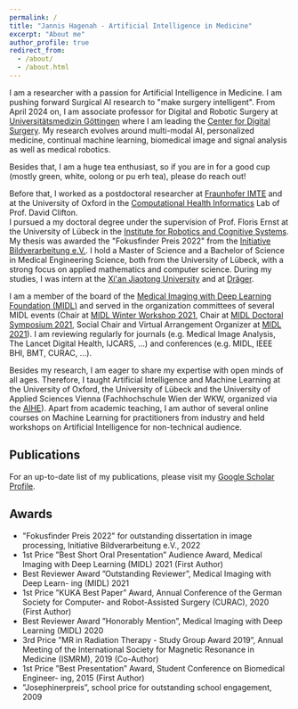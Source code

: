 ```yaml
---
permalink: /
title: "Jannis Hagenah - Artificial Intelligence in Medicine"
excerpt: "About me"
author_profile: true
redirect_from: 
  - /about/
  - /about.html
---
```


I am a researcher with a passion for Artificial Intelligence in Medicine. I am pushing forward Surgical AI research to "make surgery intelligent".
From April 2024 on, I am associate professor for Digital and Robotic Surgery at [Universitätsmedizin Göttingen](https://chirurgie.umg.eu) where I am leading the [Center for Digital Surgery](https://chirurgie.umg.eu/center-for-digital-surgery/).
My research evolves around multi-modal AI, personalized medicine, continual machine learning, biomedical image and signal analysis as well as medical robotics.

Besides that, I am a huge tea enthusiast, so if you are in for a good cup (mostly green, white, oolong or pu erh tea), please do reach out!

Before that, I worked as a postdoctoral researcher at [Fraunhofer IMTE](https://www.imte.fraunhofer.de) and at the University of Oxford in the [Computational Health Informatics](https://eng.ox.ac.uk/chi/) Lab of Prof. David Clifton.  
I pursued a my doctoral degree under the supervision of Prof. Floris Ernst at the University of Lübeck in the [Institute for Robotics and Cognitive Systems](https://www.rob.uni-luebeck.de/index.php?id=267). My thesis was awarded the "Fokusfinder Preis 2022" from the [Initiative Bildverarbeitung e.V.](https://www.initiative-bildverarbeitung.de/home/). I hold a Master of Science and a Bachelor of Science in Medical Engineering Science, both from the University of Lübeck, with a strong focus on applied mathematics and computer science. During my studies, I was intern at the [Xi'an Jiaotong University](http://en.xjtu.edu.cn) and at [Dräger](https://www.draeger.com/).

I am a member of the board of the [Medical Imaging with Deep Learning Foundation (MIDL)](https://www.midl.io) and served in the organization committees of several MIDL events (Chair at [MIDL Winter Workshop 2021](https://www.midl.io/winter-workshop.html), Chair at [MIDL Doctoral Symposium 2021](https://2021.midl.io/doctoral-symposium.html), Social Chair and Virtual Arrangement Organizer at [MIDL 2021](https://2021.midl.io)). I am reviewing regularly for journals (e.g. Medical Image Analysis, The Lancet Digital Health, IJCARS, ...) and conferences (e.g. MIDL, IEEE BHI, BMT, CURAC, ...).

Besides my research, I am eager to share my expertise with open minds of all ages. Therefore, I taught Artificial Intelligence and Machine Learning at the University of Oxford, the University of Lübeck and the University of Applied Sciences Vienna (Fachhochschule Wien der WKW, organized via the [AIHE](https://academic-institute.com/en/)). Apart from academic teaching, I am author of several online courses on Machine Learning for practitioners from industry and held workshops on Artificial Intelligence for non-technical audience.


## Publications

For an up-to-date list of my publications, please visit my [Google Scholar Profile](https://tinyurl.com/jhagenah).

## Awards

* "Fokusfinder Preis 2022" for outstanding dissertation in image processing, Initiative Bildverarbeitung e.V., 2022
* 1st Price ”Best Short Oral Presentation” Audience Award, Medical Imaging with Deep Learning (MIDL) 2021 (First Author)
* Best Reviewer Award ”Outstanding Reviewer”, Medical Imaging with Deep Learn- ing (MIDL) 2021
* 1st Price ”KUKA Best Paper” Award, Annual Conference of the German Society for Computer- and Robot-Assisted Surgery (CURAC), 2020 (First Author)
* Best Reviewer Award ”Honorably Mention”, Medical Imaging with Deep Learning (MIDL) 2020
* 3rd Price ”MR in Radiation Therapy - Study Group Award 2019”, Annual Meeting of the International Society for Magnetic Resonance in Medicine (ISMRM), 2019
(Co-Author)
* 1st Price ”Best Presentation” Award, Student Conference on Biomedical Engineer- ing, 2015 (First Author)
* ”Josephinerpreis”, school price for outstanding school engagement, 2009








